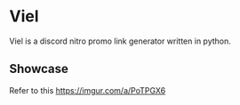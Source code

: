 
# Viel

Viel is a discord nitro promo link generator written in python.

## Showcase

Refer to this https://imgur.com/a/PoTPGX6

